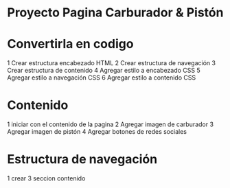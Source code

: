 # Proyecto Pagina Carburador & Pistón

# Convertirla en codigo

1 Crear estructura encabezado HTML
2 Crear estructura de navegación
3 Crear estructura de contenido
4 Agregar estilo a encabezado CSS
5 Agregar estilo a navegación CSS
6 Agregar estilo a contenido CSS

# Contenido

1 iniciar con el contenido de la pagina
2 Agregar imagen de carburador
3 Agregar imagen de pistón
4 Agregar botones de redes sociales

# Estructura de navegación

1 crear 3 seccion contenido
